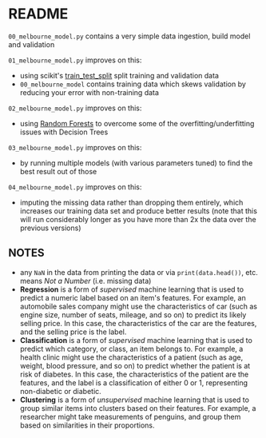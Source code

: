 # README

`00_melbourne_model.py` contains a very simple data ingestion, build model and validation

`01_melbourne_model.py` improves on this:
- using scikit's [train_test_split](https://scikit-learn.org/stable/modules/generated/sklearn.model_selection.train_test_split.html#sklearn.model_selection.train_test_split) split training and validation data
- `00_melbourne_model` contains training data which skews validation by reducing your error with non-training data

`02_melbourne_model.py` improves on this:
- using [Random Forests](https://en.wikipedia.org/wiki/Random_forest) to overcome some of the overfitting/underfitting issues with Decision Trees

`03_melbourne_model.py` improves on this:
- by running multiple models (with various parameters tuned) to find the best result out of those

`04_melbourne_model.py` improves on this:
- imputing the missing data rather than dropping them entirely, which increases our training data set and produce better results (note that this will run considerably longer as you have more than 2x the data over the previous versions)


## NOTES
- any `NaN` in the data from printing the data or via `print(data.head())`, etc. means *Not a Number* (i.e. missing data)
- **Regression** is a form of *supervised* machine learning that is used to predict a numeric label based on an item's features. For example, an automobile sales company might use the characteristics of car (such as engine size, number of seats, mileage, and so on) to predict its likely selling price. In this case, the characteristics of the car are the features, and the selling price is the label.
- **Classification** is a form of *supervised* machine learning that is used to predict which category, or class, an item belongs to. For example, a health clinic might use the characteristics of a patient (such as age, weight, blood pressure, and so on) to predict whether the patient is at risk of diabetes. In this case, the characteristics of the patient are the features, and the label is a classification of either 0 or 1, representing non-diabetic or diabetic.
- **Clustering** is a form of *unsupervised* machine learning that is used to group similar items into clusters based on their features. For example, a researcher might take measurements of penguins, and group them based on similarities in their proportions.
